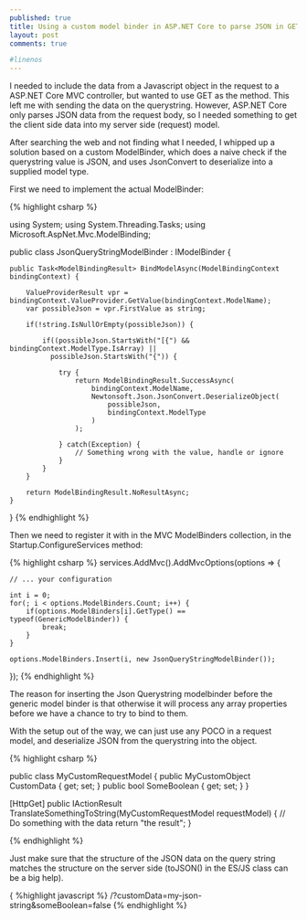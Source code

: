 ```yaml
---
published: true
title: Using a custom model binder in ASP.NET Core to parse JSON in GET request
layout: post
comments: true

#linenos
---
```

I needed to include the data from a Javascript object in the request to a ASP.NET Core MVC controller, but wanted to use GET as the method. This left me with sending the data on the querystring. However, ASP.NET Core only parses JSON data from the request body, so I needed something to get the client side data into my server side (request) model.

After searching the web and not finding what I needed, I whipped up a solution based on a custom ModelBinder, which does a naive check if the querystring value is JSON, and uses JsonConvert to deserialize into a supplied model type.

First we need to implement the actual ModelBinder:

{% highlight csharp %}

using System;
using System.Threading.Tasks;
using Microsoft.AspNet.Mvc.ModelBinding;

public class JsonQueryStringModelBinder : IModelBinder {

	public Task<ModelBindingResult> BindModelAsync(ModelBindingContext bindingContext) {

		ValueProviderResult vpr = bindingContext.ValueProvider.GetValue(bindingContext.ModelName);
		var possibleJson = vpr.FirstValue as string;

		if(!string.IsNullOrEmpty(possibleJson)) {

			if((possibleJson.StartsWith("[{") && bindingContext.ModelType.IsArray) || 
			  possibleJson.StartsWith("{")) {

				try {
					return ModelBindingResult.SuccessAsync(
						bindingContext.ModelName,
						Newtonsoft.Json.JsonConvert.DeserializeObject(
							possibleJson,
							bindingContext.ModelType
						)
					);

				} catch(Exception) {
					// Something wrong with the value, handle or ignore
				}
			}
		}

		return ModelBindingResult.NoResultAsync;
	}
}
{% endhighlight %}

Then we need to register it with in the MVC ModelBinders collection, in the Startup.ConfigureServices method:

{% highlight csharp %}
services.AddMvc().AddMvcOptions(options => {

	// ... your configuration

	int i = 0;
	for(; i < options.ModelBinders.Count; i++) {
		if(options.ModelBinders[i].GetType() == typeof(GenericModelBinder)) {
			break;
		}
	}

	options.ModelBinders.Insert(i, new JsonQueryStringModelBinder());
});
{% endhighlight %}

The reason for inserting the Json Querystring modelbinder before the generic model binder is that otherwise it will process any array properties before we have a chance to try to bind to them.

With the setup out of the way, we can just use any POCO in a request model, and deserialize JSON from the querystring into the object.

{% highlight csharp %}

public class MyCustomRequestModel {
	public MyCustomObject CustomData { get; set; }
	public bool SomeBoolean { get; set; }
}

[HttpGet]
public IActionResult TranslateSomethingToString(MyCustomRequestModel requestModel) {
	// Do something with the data
	return "the result";
}

{% endhighlight %}

Just make sure that the structure of the JSON data on the query string matches the structure on the server side (toJSON() in the ES/JS class can be a big help).

{ %highlight javascript %}
/?customData=my-json-string&someBoolean=false
{% endhighlight %}
